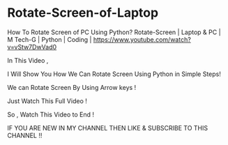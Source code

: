# Rotate-Screen-of-Laptop
How To Rotate Screen of PC Using Python? Rotate-Screen 
| Laptop &amp; PC | M Tech-G | Python | Coding  |
https://www.youtube.com/watch?v=vStw7DwVad0   

In This Video ,

I Will Show You How We Can Rotate Screen Using Python in Simple Steps! 

We can Rotate Screen By Using Arrow keys !  

Just Watch This Full Video !  

So , Watch This Video  to End !   

IF YOU ARE NEW IN MY CHANNEL THEN LIKE &amp; SUBSCRIBE TO THIS CHANNEL !! 
